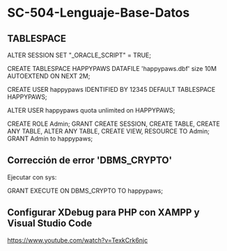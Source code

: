# SC-504-Lenguaje-Base-Datos

## TABLESPACE

ALTER SESSION SET "_ORACLE_SCRIPT" = TRUE;

CREATE TABLESPACE HAPPYPAWS
   DATAFILE 'happypaws.dbf'
   size 10M
   AUTOEXTEND ON NEXT 2M;
   
CREATE USER happypaws IDENTIFIED BY 12345
    DEFAULT TABLESPACE HAPPYPAWS;
	
ALTER USER happypaws quota unlimited on HAPPYPAWS;


CREATE ROLE Admin;
GRANT CREATE SESSION, CREATE TABLE, CREATE ANY TABLE, ALTER ANY TABLE, CREATE VIEW, RESOURCE TO Admin;
GRANT Admin to happypaws;

## Corrección de error 'DBMS_CRYPTO'

Ejecutar con sys:

GRANT EXECUTE ON DBMS_CRYPTO TO happypaws;

## Configurar XDebug para PHP con XAMPP y Visual Studio Code
https://www.youtube.com/watch?v=TexkCrk6njc
